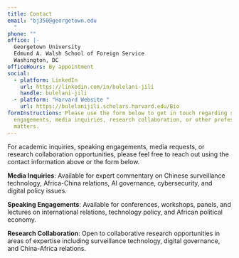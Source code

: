 ```yaml
---
title: Contact
email: "bj350@georgetown.edu                                                           \
  "
phone: ""
office: |-
  Georgetown University
  Edmund A. Walsh School of Foreign Service
  Washington, DC
officeHours: By appointment
social:
  - platform: LinkedIn
    url: https://linkedin.com/in/bulelani-jili
    handle: bulelani-jili
  - platform: "Harvard Website "
    url: https://bulelanijili.scholars.harvard.edu/Bio
formInstructions: Please use the form below to get in touch regarding speaking
  engagements, media inquiries, research collaboration, or other professional
  matters.
---
```


For academic inquiries, speaking engagements, media requests, or research collaboration opportunities, please feel free to reach out using the contact information above or the form below.

**Media Inquiries**: Available for expert commentary on Chinese surveillance technology, Africa-China relations, AI governance, cybersecurity, and digital policy issues.

**Speaking Engagements**: Available for conferences, workshops, panels, and lectures on international relations, technology policy, and African political economy.

**Research Collaboration**: Open to collaborative research opportunities in areas of expertise including surveillance technology, digital governance, and China-Africa relations. 
